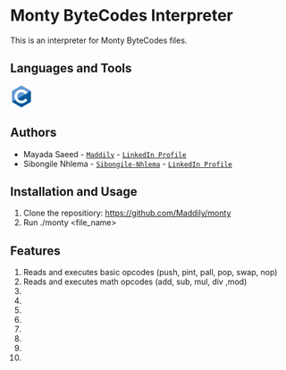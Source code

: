 # Monty ByteCodes Interpreter

This is an interpreter for Monty ByteCodes files.

## Languages and Tools

<p align="left"> <a href="https://www.cprogramming.com/" target="_blank" rel="noreferrer"> <img src="https://raw.githubusercontent.com/devicons/devicon/master/icons/c/c-original.svg" alt="c" width="40" height="40"/> </a> </p>

## Authors

- Mayada Saeed - [`Maddily`](https://github.com/Maddily) - [`LinkedIn Profile`](https://www.linkedin.com/in/mayadase/)
- Sibongile Nhlema - [`Sibongile-Nhlema`](https://github.com/Sibongile-Nhlema) - [`LinkedIn Profile`](https://www.linkedin.com/in/sibongile-nhlema/)

## Installation and Usage

1. Clone the repositiory:
	https://github.com/Maddily/monty
2. Run ./monty <file_name>

## Features

1. Reads and executes basic opcodes (push, pint, pall, pop, swap, nop)
2. Reads and executes math opcodes (add, sub, mul, div ,mod)
3.
4.
5.
6.
7.
8.
9.
10.
